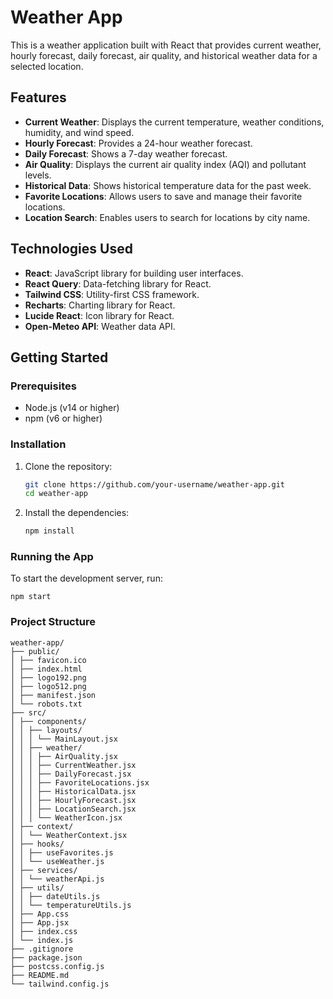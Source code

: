 # Weather App

This is a weather application built with React that provides current weather, hourly forecast, daily forecast, air quality, and historical weather data for a selected location.

## Features

- **Current Weather**: Displays the current temperature, weather conditions, humidity, and wind speed.
- **Hourly Forecast**: Provides a 24-hour weather forecast.
- **Daily Forecast**: Shows a 7-day weather forecast.
- **Air Quality**: Displays the current air quality index (AQI) and pollutant levels.
- **Historical Data**: Shows historical temperature data for the past week.
- **Favorite Locations**: Allows users to save and manage their favorite locations.
- **Location Search**: Enables users to search for locations by city name.

## Technologies Used

- **React**: JavaScript library for building user interfaces.
- **React Query**: Data-fetching library for React.
- **Tailwind CSS**: Utility-first CSS framework.
- **Recharts**: Charting library for React.
- **Lucide React**: Icon library for React.
- **Open-Meteo API**: Weather data API.

## Getting Started

### Prerequisites

- Node.js (v14 or higher)
- npm (v6 or higher)

### Installation

1. Clone the repository:

   ```sh
   git clone https://github.com/your-username/weather-app.git
   cd weather-app

   ```

2. Install the dependencies:

   ```sh
   npm install
   ```

### Running the App

To start the development server, run:

```
npm start
```

### Project Structure

```
weather-app/
├── public/
│ ├── favicon.ico
│ ├── index.html
│ ├── logo192.png
│ ├── logo512.png
│ ├── manifest.json
│ └── robots.txt
├── src/
│ ├── components/
│ │ ├── layouts/
│ │ │ └── MainLayout.jsx
│ │ ├── weather/
│ │ │ ├── AirQuality.jsx
│ │ │ ├── CurrentWeather.jsx
│ │ │ ├── DailyForecast.jsx
│ │ │ ├── FavoriteLocations.jsx
│ │ │ ├── HistoricalData.jsx
│ │ │ ├── HourlyForecast.jsx
│ │ │ ├── LocationSearch.jsx
│ │ │ └── WeatherIcon.jsx
│ ├── context/
│ │ └── WeatherContext.jsx
│ ├── hooks/
│ │ ├── useFavorites.js
│ │ └── useWeather.js
│ ├── services/
│ │ └── weatherApi.js
│ ├── utils/
│ │ ├── dateUtils.js
│ │ └── temperatureUtils.js
│ ├── App.css
│ ├── App.jsx
│ ├── index.css
│ └── index.js
├── .gitignore
├── package.json
├── postcss.config.js
├── README.md
└── tailwind.config.js
```
